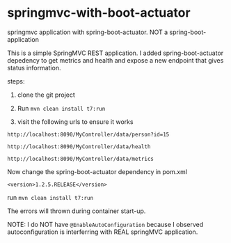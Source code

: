 # springmvc-with-boot-actuator
springmvc application with spring-boot-actuator. NOT a spring-boot-application

This is a simple SpringMVC REST application. I added spring-boot-actuator depedency to get metrics and health and 
expose a new endpoint that gives status information.

steps:

1. clone the git project

2. Run `mvn clean install t7:run`

3. visit the following urls to ensure it works

`http://localhost:8090/MyController/data/person?id=15`

`http://localhost:8090/MyController/data/health`

`http://localhost:8090/MyController/data/metrics`

Now change the spring-boot-actuator dependency in pom.xml

`<version>1.2.5.RELEASE</version>`

run `mvn clean install t7:run`

The errors will thrown during container start-up.

NOTE: I do NOT have `@EnableAutoConfiguration` because I observed autoconfiguration is interferring with REAL springMVC application.


